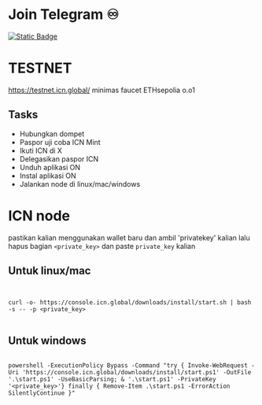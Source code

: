 # Join Telegram  ♾︎ 
[![Static Badge](https://img.shields.io/badge/Telegram-Airdrop◾unlimited-Link?style=for-the-badge&logo=Telegram&logoColor=white&logoSize=auto&color=blue)](https://t.me/UNLXairdop)

# TESTNET
https://testnet.icn.global/
minimas faucet ETHsepolia o.o1
## Tasks
- Hubungkan dompet
- Paspor uji coba ICN Mint
- Ikuti ICN di X
- Delegasikan paspor ICN
- Unduh aplikasi ON
- Instal aplikasi ON 
- Jalankan node di linux/mac/windows


# ICN node
pastikan kalian menggunakan wallet baru dan ambil 'privatekey' kalian
lalu hapus bagian `<private_key>` dan paste `private_key` kalian

## Untuk linux/mac

```


curl -o- https://console.icn.global/downloads/install/start.sh | bash -s -- -p <private_key>


```

## Untuk windows

```

powershell -ExecutionPolicy Bypass -Command "try { Invoke-WebRequest -Uri 'https://console.icn.global/downloads/install/start.ps1' -OutFile '.\start.ps1' -UseBasicParsing; & '.\start.ps1' -PrivateKey '<private_key>'} finally { Remove-Item .\start.ps1 -ErrorAction SilentlyContinue }"

```
